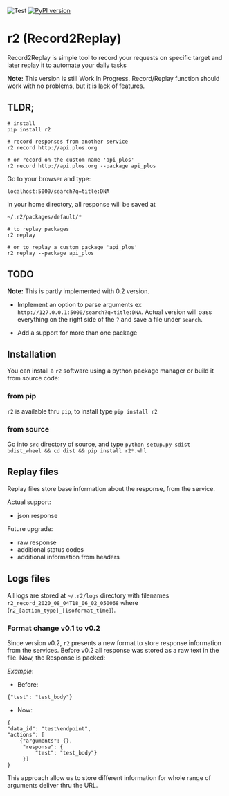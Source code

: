 ![Test](https://github.com/NexSabre/r2/workflows/Test/badge.svg)
[![PyPI version](https://badge.fury.io/py/r2.svg)](https://badge.fury.io/py/r2)

# r2 (Record2Replay)
Record2Replay is simple tool to record your requests on specific target and later replay it to automate your daily tasks

__Note:__ This version is still Work In Progress. Record/Replay function should work with no problems, but it is lack of features. 

## TLDR;
```
# install
pip install r2

# record responses from another service
r2 record http://api.plos.org

# or record on the custom name 'api_plos'
r2 record http://api.plos.org --package api_plos

```

Go to your browser and type: 

`localhost:5000/search?q=title:DNA`

in your home directory, all response will be saved at
 
`~/.r2/packages/default/*`

```
# to replay packages 
r2 replay

# or to replay a custom package 'api_plos'
r2 replay --package api_plos
```

## TODO
__Note:__ This is partly implemented with 0.2 version.

- Implement an option to parse arguments ex `http://127.0.0.1:5000/search?q=title:DNA`. Actual version will pass 
everything on the right side of the `?` and save a file under `search`.

- Add a support for more than one package

## Installation
You can install a `r2` software using a python package manager or build it from source code:

### from pip
`r2` is available thru `pip`, to install type `pip install r2`

### from source
Go into `src` directory of source, and type `python setup.py sdist bdist_wheel && cd dist && pip install r2*.whl` 


## Replay files
Replay files store base information about the response, from the service. 

Actual support:
- json response 

Future upgrade:
- raw response
- additional status codes
- additional information from headers

## Logs files 
All logs are stored at `~/.r2/logs` directory with filenames `r2_record_2020_08_04T18_06_02_050068` 
where (`r2_[action_type]_[isoformat_time]`).


### Format change v0.1 to v0.2
Since version v0.2, `r2` presents a new format to store response information from the services. 
Before v0.2 all response was stored as a raw text in the file. Now, the Response is packed: 

_Example_:
- Before: 
```
{"test": "test_body"}
```

- Now:
```
{
"data_id": "test\endpoint", 
"actions": [
    {"arguments": {}, 
     "response": {
         "test": "test_body"}
     }]
}
```

This approach allow us to store different information for whole range of arguments deliver thru the URL.
